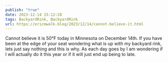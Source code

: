 ```yaml
---
publish: "true"
date: 2023-12-14 15:12:28
tags: BackyardRink, BackyardRink
url: https://ericmwalk.blog/2023/12/14/cannot-believe-it.html
---
```


Cannot believe it is 50°F today in Minnesota on December 14th. If you have been at the edge of your seat wondering what is up with my backyard rink, lets just say nothing and this is why. As each day goes by I am wondering if I will actually do it this year or if it will just end up being to late.